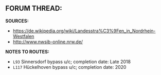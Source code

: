 ﻿**FORUM THREAD:**
- 


**SOURCES:**
- https://de.wikipedia.org/wiki/Landesstra%C3%9Fen_in_Nordrhein-Westfalen
- http://www.nwsib-online.nrw.de/


**NOTES TO ROUTES:**
- `L93` Sinnersdorf bypass u/c; completion date: Late 2018
- `L117` Hückelhoven bypass u/c; completion date: 2020